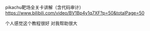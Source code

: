 pikachu靶场全关卡讲解（含代码审计）
https://www.bilibili.com/video/BV1Bp4y1q7XF?p=50&totalPage=50

个人感觉这个教程很好 对我帮助很大
